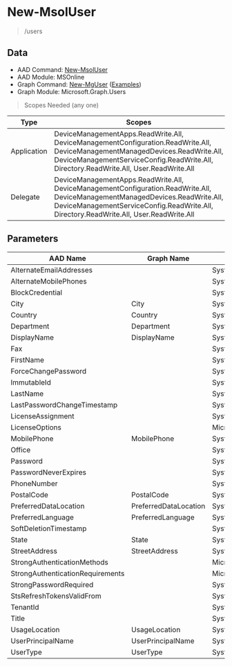# New-MsolUser

> /users

## Data

+ AAD Command: [New-MsolUser](https://docs.microsoft.com/en-us/powershell/module/MSOnline/New-MsolUser)
+ AAD Module: MSOnline
+ Graph Command: [New-MgUser](https://docs.microsoft.com/en-us/powershell/module/Microsoft.Graph.Users/New-MgUser) ([Examples](https://github.com/orgs/msgraph/discussions?discussions_q=New-MgUser))
+ Graph Module: Microsoft.Graph.Users

> Scopes Needed (any one)

|Type|Scopes|
|---|---|
|Application|DeviceManagementApps.ReadWrite.All, DeviceManagementConfiguration.ReadWrite.All, DeviceManagementManagedDevices.ReadWrite.All, DeviceManagementServiceConfig.ReadWrite.All, Directory.ReadWrite.All, User.ReadWrite.All|
|Delegate|DeviceManagementApps.ReadWrite.All, DeviceManagementConfiguration.ReadWrite.All, DeviceManagementManagedDevices.ReadWrite.All, DeviceManagementServiceConfig.ReadWrite.All, Directory.ReadWrite.All, User.ReadWrite.All|

## Parameters

|AAD Name|Graph Name|AAD Type|Graph Type|Infos|
|---|---|---|---|---|
|AlternateEmailAddresses||System.String[]|||
|AlternateMobilePhones||System.String[]|||
|BlockCredential||System.Nullable/System.Boolean|||
|City|City|System.String|System.String||
|Country|Country|System.String|System.String||
|Department|Department|System.String|System.String||
|DisplayName|DisplayName|System.String|System.String||
|Fax||System.String|||
|FirstName||System.String|||
|ForceChangePassword||System.Nullable/System.Boolean|||
|ImmutableId||System.String|||
|LastName||System.String|||
|LastPasswordChangeTimestamp||System.Nullable/System.DateTime|||
|LicenseAssignment||System.String[]|||
|LicenseOptions||Microsoft.Online.Administration.LicenseOption[]|||
|MobilePhone|MobilePhone|System.String|System.String||
|Office||System.String|||
|Password||System.String|||
|PasswordNeverExpires||System.Nullable/System.Boolean|||
|PhoneNumber||System.String|||
|PostalCode|PostalCode|System.String|System.String||
|PreferredDataLocation|PreferredDataLocation|System.String|System.String||
|PreferredLanguage|PreferredLanguage|System.String|System.String||
|SoftDeletionTimestamp||System.Nullable/System.DateTime|||
|State|State|System.String|System.String||
|StreetAddress|StreetAddress|System.String|System.String||
|StrongAuthenticationMethods||Microsoft.Online.Administration.StrongAuthenticationMethod[]|||
|StrongAuthenticationRequirements||Microsoft.Online.Administration.StrongAuthenticationRequirement[]|||
|StrongPasswordRequired||System.Nullable/System.Boolean|||
|StsRefreshTokensValidFrom||System.Nullable/System.DateTime|||
|TenantId||System.Nullable/System.Guid|||
|Title||System.String|||
|UsageLocation|UsageLocation|System.String|System.String||
|UserPrincipalName|UserPrincipalName|System.String|System.String||
|UserType|UserType|System.Nullable/Microsoft.Online.Administration.UserType|System.String||

